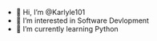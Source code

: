 - 👋 Hi, I’m @Karlyle101
- 👀 I’m interested in Software Devlopment
- 🌱 I’m currently learning Python

<!---
Karlyle101/Karlyle101 is a ✨ special ✨ repository because its `README.md` (this file) appears on your GitHub profile.
You can click the Preview link to take a look at your changes.
--->
